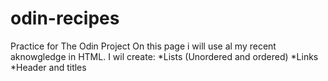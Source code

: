 # odin-recipes
Practice for The Odin Project
On this page i will use al my recent aknowgledge in HTML. 
I wil create:
*Lists (Unordered and ordered)
*Links
*Header and titles

